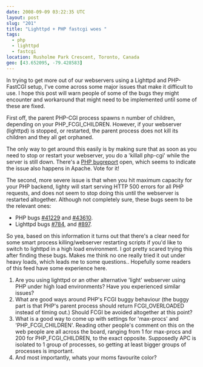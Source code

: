 ```yaml
---
date: 2008-09-09 03:22:35 UTC
layout: post
slug: "201"
title: "Lighttpd + PHP fastcgi woes "
tags:
  - php
  - lighttpd
  - fastcgi
location: Rusholme Park Crescent, Toronto, Canada
geo: [43.652095, -79.428583]
---
```

<p>In trying to get more out of our webservers using a Lighttpd and PHP-FastCGI setup, I've come across some major issues that make it difficult to use. I hope this post will warn people of some of the bugs they might encounter and workaround that might need to be implemented until some of these are fixed.</p>

<p>First off, the parent PHP-CGI process spawns n number of children, depending on your PHP_FCGI_CHILDREN. However, if your webserver (lighttpd) is stopped, or restarted, the parent process does not kill its children and they all get orphaned.</p>

<p>The only way to get around this easily is by making sure that as soon as you need to stop or restart your webserver, you do a 'killall php-cgi' while the server is still down. There's a <a href="http://bugs.php.net/bug.php?id=40286">PHP bugreport</a> open, which seems to indicate the issue also happens in Apache. Vote for it!</p>

<p>The second, more severe issue is that when you hit maximum capacity for your PHP backend, lighty will start serving HTTP 500 errors for all PHP requests, and does not seem to stop doing this until the webserver is restarted altogether. Although not completely sure, these bugs seem to be the relevant ones:</p>

<ul>
  <li>PHP bugs <a href="http://bugs.php.net/bug.php?id=41229">#41229</a> and <a href="http://bugs.php.net/bug.php?id=43610">#43610</a>.</li>
  <li>Lighttpd bugs <a href="http://trac.lighttpd.net/trac/ticket/784">#784</a>, and <a href="http://trac.lighttpd.net/trac/ticket/897">#897</a>.</li>
</ul>

<p>So yea, based on this information it turns out that there's a clear need for some smart process killing/webserver restarting scripts if you'd like to switch to lighttpd in a high load environment. I got pretty scared trying this after finding these bugs. Makes me think no one really tried it out under heavy loads, which leads me to some questions.. Hopefully some readers of this feed have some experience here.</p>

<ol>
  <li>Are you using lighttpd or an other alternative 'light' webserver using PHP under high load environments? Have you experienced similar issues?</li>
  <li>What are good ways around PHP's FCGI buggy behaviour (the buggy part is that PHP's parent process should return FCGI_OVERLOADED instead of timing out.) Should FCGI be avoided altogether at this point?</li>
  <li>What is a good way to come up with settings for 'max-procs' and 'PHP_FCGI_CHILDREN'. Reading other people's comment on this on the web people are all across the board, ranging from 1 for max-procs and 200 for PHP_FCGI_CHILDREN, to the exact opposite. Supposedly APC is isolated to 1 group of processes, so getting at least bigger groups of processes is important.</li>
  <li>And most importantly, whats your moms favourite color?</li>
</ol> 
